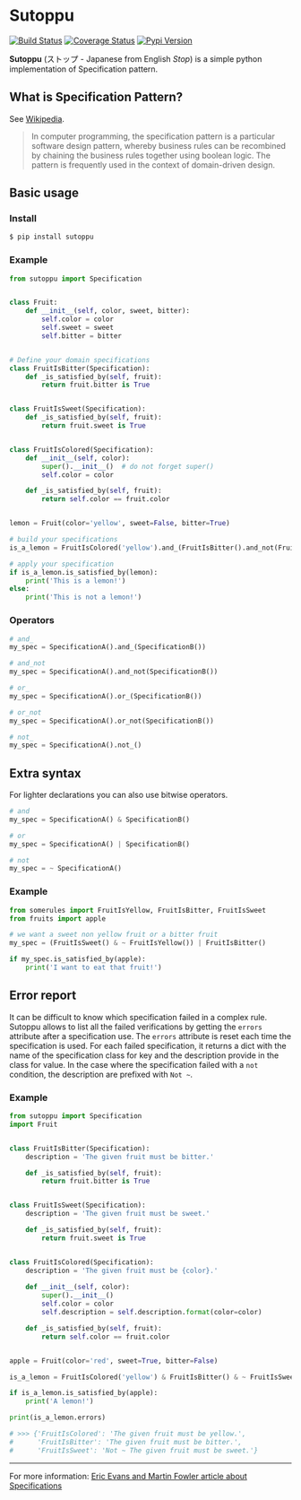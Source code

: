 # Sutoppu

[![Build Status](https://travis-ci.org/u8slvn/sutoppu.svg?branch=master)](https://travis-ci.org/u8slvn/sutoppu)
[![Coverage Status](https://coveralls.io/repos/github/u8slvn/sutoppu/badge.svg?branch=master)](https://coveralls.io/github/u8slvn/sutoppu?branch=master)
[![Pypi Version](https://img.shields.io/pypi/v/sutoppu.svg)](https://pypi.org/project/sutoppu/)

**Sutoppu** (ストップ - Japanese from English *Stop*) is a simple python implementation of Specification pattern.

## What is Specification Pattern?

See [Wikipedia](https://en.wikipedia.org/wiki/Specification_pattern).

> In computer programming, the specification pattern is a particular software design pattern, whereby business rules can be recombined by chaining the business rules together using boolean logic. The pattern is frequently used in the context of domain-driven design.

## Basic usage

### Install

```bash
$ pip install sutoppu
```

### Example

```python
from sutoppu import Specification


class Fruit:
    def __init__(self, color, sweet, bitter):
        self.color = color
        self.sweet = sweet
        self.bitter = bitter


# Define your domain specifications
class FruitIsBitter(Specification):
    def _is_satisfied_by(self, fruit):
        return fruit.bitter is True


class FruitIsSweet(Specification):
    def _is_satisfied_by(self, fruit):
        return fruit.sweet is True


class FruitIsColored(Specification):
    def __init__(self, color):
        super().__init__()  # do not forget super()
        self.color = color

    def _is_satisfied_by(self, fruit):
        return self.color == fruit.color


lemon = Fruit(color='yellow', sweet=False, bitter=True)

# build your specifications
is_a_lemon = FruitIsColored('yellow').and_(FruitIsBitter().and_not(FruitIsSweet()))

# apply your specification
if is_a_lemon.is_satisfied_by(lemon):
    print('This is a lemon!')
else:
    print('This is not a lemon!')
```

### Operators

```python
# and_
my_spec = SpecificationA().and_(SpecificationB())

# and_not
my_spec = SpecificationA().and_not(SpecificationB())

# or_
my_spec = SpecificationA().or_(SpecificationB())

# or_not
my_spec = SpecificationA().or_not(SpecificationB())

# not_
my_spec = SpecificationA().not_()
```

## Extra syntax

For lighter declarations you can also use bitwise operators.

```python
# and
my_spec = SpecificationA() & SpecificationB()

# or
my_spec = SpecificationA() | SpecificationB()

# not
my_spec = ~ SpecificationA()
```

### Example

```python
from somerules import FruitIsYellow, FruitIsBitter, FruitIsSweet
from fruits import apple

# we want a sweet non yellow fruit or a bitter fruit
my_spec = (FruitIsSweet() & ~ FruitIsYellow()) | FruitIsBitter()

if my_spec.is_satisfied_by(apple):
    print('I want to eat that fruit!')
```

## Error report

It can be difficult to know which specification failed in a complex rule. Sutoppu allows to list all the failed verifications by getting the `errors` attribute after a specification use.
The `errors` attribute is reset each time the specification is used. For each failed specification, it returns a dict with the name of the specification class for key and the description provide in the class for value. In the case where the specification failed with a `not` condition, the description are prefixed with `Not ~`.

### Example

```python
from sutoppu import Specification
import Fruit


class FruitIsBitter(Specification):
    description = 'The given fruit must be bitter.'

    def _is_satisfied_by(self, fruit):
        return fruit.bitter is True


class FruitIsSweet(Specification):
    description = 'The given fruit must be sweet.'

    def _is_satisfied_by(self, fruit):
        return fruit.sweet is True


class FruitIsColored(Specification):
    description = 'The given fruit must be {color}.'
    
    def __init__(self, color):
        super().__init__()
        self.color = color
        self.description = self.description.format(color=color)

    def _is_satisfied_by(self, fruit):
        return self.color == fruit.color


apple = Fruit(color='red', sweet=True, bitter=False)

is_a_lemon = FruitIsColored('yellow') & FruitIsBitter() & ~ FruitIsSweet()

if is_a_lemon.is_satisfied_by(apple):
    print('A lemon!')

print(is_a_lemon.errors)

# >>> {'FruitIsColored': 'The given fruit must be yellow.',
#      'FruitIsBitter': 'The given fruit must be bitter.',
#      'FruitIsSweet': 'Not ~ The given fruit must be sweet.'}
```

---

For more information: [Eric Evans and Martin Fowler article about Specifications](https://www.martinfowler.com/apsupp/spec.pdf)
